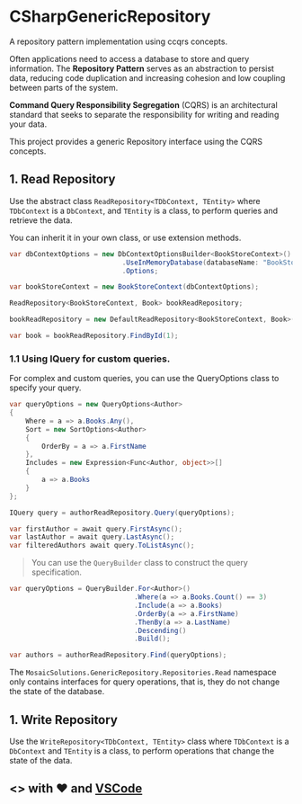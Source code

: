 # CSharpGenericRepository
A repository pattern implementation using ccqrs concepts.

Often applications need to access a database to store and query information. 
The **Repository Pattern** serves as an abstraction to persist data, reducing code duplication and increasing cohesion and low coupling between parts of the system.

**Command Query Responsibility Segregation** (CQRS) is an architectural standard that seeks to separate the responsibility for writing and reading your data.

This project provides a generic Repository interface using the CQRS concepts.

## 1. Read Repository

Use the abstract class `ReadRepository<TDbContext, TEntity>` where `TDbContext` is a `DbContext`, and `TEntity` is a class, to perform queries and retrieve the data.

You can inherit it in your own class, or use extension methods.

``` c#
var dbContextOptions = new DbContextOptionsBuilder<BookStoreContext>()
                            .UseInMemoryDatabase(databaseName: "BookStoreContext")
                            .Options;

var bookStoreContext = new BookStoreContext(dbContextOptions);

ReadRepository<BookStoreContext, Book> bookReadRepository;

bookReadRepository = new DefaultReadRepository<BookStoreContext, Book>(bookStoreContext);

var book = bookReadRepository.FindById(1);
```

### 1.1 Using IQuery for custom queries.

For complex and custom queries, you can use the QueryOptions class to specify your query.

``` c#
var queryOptions = new QueryOptions<Author>
{
    Where = a => a.Books.Any(),
    Sort = new SortOptions<Author>
    {
        OrderBy = a => a.FirstName
    },
    Includes = new Expression<Func<Author, object>>[]
    {
        a => a.Books
    }
};

IQuery query = authorReadRepository.Query(queryOptions);

var firstAuthor = await query.FirstAsync();
var lastAuthor = await query.LastAsync();
var filteredAuthors await query.ToListAsync();

```

> You can use the `QueryBuilder` class to construct the query specification.

``` c#
var queryOptions = QueryBuilder.For<Author>()
                               .Where(a => a.Books.Count() == 3)
                               .Include(a => a.Books)
                               .OrderBy(a => a.FirstName)
                               .ThenBy(a => a.LastName)
                               .Descending()
                               .Build();

var authors = authorReadRepository.Find(queryOptions);
```

The `MosaicSolutions.GenericRepository.Repositories.Read` namespace only contains interfaces for query operations, that is, they do not change the state of the database.

## 1. Write Repository

Use the  `WriteRepository<TDbContext, TEntity>` class where `TDbContext` is a `DbContext` and `TEntity` is a class, to perform operations that change the state of the data.

## <> with :heart: and [VSCode](https://code.visualstudio.com)
